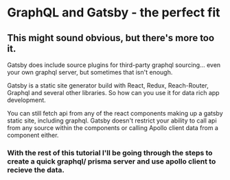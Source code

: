 # GraphQL and Gatsby - the perfect fit

## This might sound obvious, but there's more too it.

Gatsby does include source plugins for third-party graphql sourcing... even your own graphql server, but sometimes that isn't enough.

Gatsby is a static site generator build with React, Redux, Reach-Router, Graphql and several other libraries. So how can you use it for data rich app development.

You can still fetch api from any of the react components making up a gatsby static site, including graphql. Gatsby doesn't restrict your ability to call api from any source within the components or calling Apollo client data from a component either.

### With the rest of this tutorial I'll be going through the steps to create a quick graphql/ prisma server and use apollo client to recieve the data.
